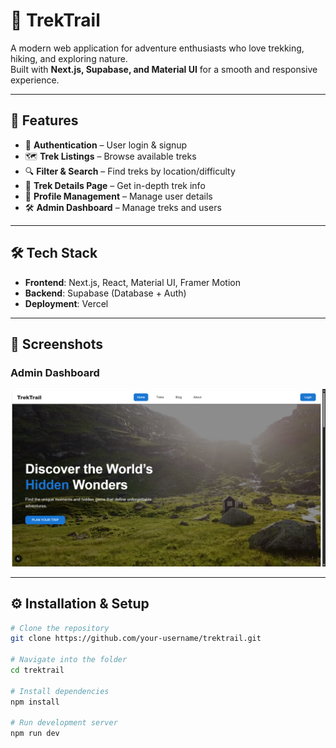 # 🌄 TrekTrail

A modern web application for adventure enthusiasts who love trekking, hiking, and exploring nature.  
Built with **Next.js, Supabase, and Material UI** for a smooth and responsive experience.

---

## 🚀 Features
- 🔐 **Authentication** – User login & signup  
- 🗺️ **Trek Listings** – Browse available treks  
- 🔍 **Filter & Search** – Find treks by location/difficulty  
- 📄 **Trek Details Page** – Get in-depth trek info  
- 👤 **Profile Management** – Manage user details  
- 🛠️ **Admin Dashboard** – Manage treks and users  

---

## 🛠️ Tech Stack
- **Frontend**: Next.js, React, Material UI, Framer Motion  
- **Backend**: Supabase (Database + Auth)  
- **Deployment**: Vercel  

---

## 📸 Screenshots

### Admin Dashboard
![Home Page](/public/screenshots/home-page.png)



---

## ⚙️ Installation & Setup

```bash
# Clone the repository
git clone https://github.com/your-username/trektrail.git

# Navigate into the folder
cd trektrail

# Install dependencies
npm install

# Run development server
npm run dev
